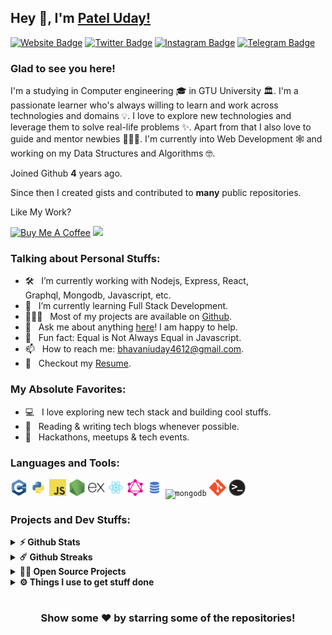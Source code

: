 ## Hey 👋, I'm [Patel Uday!](https://github.com/uday4612/)

[![Website Badge](https://img.shields.io/badge/Website-3b5998?style=flat-square&logo=google-chrome&logoColor=white)](https://uday4612.github.io/BookShowZ/)
[![Twitter Badge](https://img.shields.io/badge/-Twitter-00acee?style=flat-square&logo=Twitter&logoColor=white)](https://twitter.com/uday_4612)
[![Instagram Badge](https://img.shields.io/badge/-Instagram-e4405f?style=flat-square&logo=Instagram&logoColor=white)](https://instagram.com/uday_4612/)
[![Telegram Badge](https://img.shields.io/badge/-Telegram-0088cc?style=flat-square&logo=Telegram&logoColor=white)](https://t.me/uday4612)

### Glad to see you here! &nbsp;

I'm a studying in Computer engineering 🎓 in GTU University 🏛. I'm a passionate learner who's always willing to learn and work across technologies and domains 💡. I love to explore new technologies and leverage them to solve real-life problems ✨. Apart from that I also love to guide and mentor newbies 👨🏻‍💻. I'm currently into Web Development 🕸️ and working on my Data Structures and Algorithms 🤓.

Joined Github **4** years ago.

Since then I created gists and contributed to **many** public repositories.

Like My Work?

<a href="https://www.buymeacoffee.com/uday4612" target="_blank"><img src="https://cdn.buymeacoffee.com/buttons/v2/default-yellow.png" alt="Buy Me A Coffee" height="60px" width="217px" ></a>
[![](https://gitwar.herokuapp.com/badge?username=uday4612&label=Gitwar%20Profile%20Score&style=for-the-badge&color=0088cc)](https://gitwar.herokuapp.com/)

### Talking about Personal Stuffs:

- 🛠 &nbsp; I’m currently working with Nodejs, Express, React, <br /> Graphql, Mongodb, Javascript, etc.
- 🚀 &nbsp; I’m currently learning Full Stack Development.
- 👨🏻‍💻 &nbsp; Most of my projects are available on [Github](https://github.com/uday4612).
- 💬 &nbsp; Ask me about anything [here](https://github.com/uday4612/uday4612/issues/2)! I am happy to help.
- 👾 &nbsp; Fun fact: Equal is Not Always Equal in Javascript.
- 📫 &nbsp; How to reach me: bhavaniuday4612@gmail.com.
- 📝 &nbsp; Checkout my [Resume](#).

### My Absolute Favorites:

- 💻 &nbsp; I love exploring new tech stack and building cool stuffs.
- 📰 &nbsp; Reading & writing tech blogs whenever possible.
- 🍕 &nbsp; Hackathons, meetups & tech events.

### Languages and Tools:

<code><img height="27" src="https://raw.githubusercontent.com/github/explore/80688e429a7d4ef2fca1e82350fe8e3517d3494d/topics/cpp/cpp.png" alt="cpp"></code>
<code><img height="27" src="https://raw.githubusercontent.com/github/explore/80688e429a7d4ef2fca1e82350fe8e3517d3494d/topics/python/python.png" alt="python"></code>
<code><img height="27" src="https://raw.githubusercontent.com/github/explore/80688e429a7d4ef2fca1e82350fe8e3517d3494d/topics/javascript/javascript.png" alt="javascript"></code>
<code><img height="27" src="https://raw.githubusercontent.com/github/explore/80688e429a7d4ef2fca1e82350fe8e3517d3494d/topics/nodejs/nodejs.png" alt="nodejs"></code>
<code><img height="27" src="https://raw.githubusercontent.com/devicons/devicon/master/icons/express/express-original.svg" alt="expressjs"></code>
<code><img height="27" src="https://raw.githubusercontent.com/github/explore/80688e429a7d4ef2fca1e82350fe8e3517d3494d/topics/react/react.png" alt="react"></code>
<code><img height="27" src="https://raw.githubusercontent.com/github/explore/80688e429a7d4ef2fca1e82350fe8e3517d3494d/topics/graphql/graphql.png" alt="graphql"></code>
<code><img height="27" src="https://raw.githubusercontent.com/github/explore/80688e429a7d4ef2fca1e82350fe8e3517d3494d/topics/sql/sql.png" alt="sql"></code>
<code><img height="27" src="https://encrypted-tbn0.gstatic.com/images?q=tbn%3AANd9GcSTTzPAw-55ssm1Im594xYZ9eRQu2JylrkYLg&usqp=CAU" alt="mongodb"></code>
<code><img height="27" src="https://raw.githubusercontent.com/devicons/devicon/master/icons/git/git-original.svg" alt="git"></code>
<code><img height="27" src="https://raw.githubusercontent.com/github/explore/80688e429a7d4ef2fca1e82350fe8e3517d3494d/topics/terminal/terminal.png" alt="terminal"></code>

<!--
<code><img height="25" src="https://raw.githubusercontent.com/github/explore/80688e429a7d4ef2fca1e82350fe8e3517d3494d/topics/sass/sass.png" alt="sass"></code>
-->

### Projects and Dev Stuffs:

<details>	
  <summary><b>⚡ Github Stats</b></summary>

  <br />
  <img height="180em" src="https://github-readme-stats.vercel.app/api?username=uday4612&show_icons=true&hide_border=true&&count_private=true&include_all_commits=true" />
  <img height="180em" src="https://github-readme-stats.vercel.app/api/top-langs/?username=uday4612&exclude_repo=KNN-Image-Classification&show_icons=true&hide_border=true&layout=compact&langs_count=8"/>
</details>

<details>	
  <summary><b>☄️ Github Streaks</b></summary>

  <br />
  <img height="180em" src="https://github-readme-streak-stats.herokuapp.com/?user=uday4612&hide_border=true" />
</details>

<details>
  <summary><b>🧑‍🚀 Open Source Projects</b></summary>

  <br />
  <table>
    <thead align="center">
      <tr border: none;>
        <td><b>💻 Projects</b></td>
        <td><b>🌟 Stars</b></td>
        <td><b>🍴 Forks</b></td>
        <td><b>🐛 Issues</b></td>
        <td><b>🔔 Pull Requests</b></td>
        <td><b>👨‍💻 Language</b></td>
      </tr>
    </thead>
    <tbody>
      <tr>
	      <td><a href="https://github.com/uday4612/Gitwar"><b>🚀 Gitwar</b></a></td>
        <td><img alt="Stars" src="https://img.shields.io/github/stars/uday4612/Gitwar?style=flat-square&labelColor=343b41"/></td>
        <td><img alt="Forks" src="https://img.shields.io/github/forks/uday4612/Gitwar?style=flat-square&labelColor=343b41"/></td>
        <td><img alt="Issues" src="https://img.shields.io/github/issues/uday4612/Gitwar?style=flat-square"/></td>
        <td><img alt="Pull Requests" src="https://img.shields.io/github/issues-pr/uday4612/Gitwar?style=flat-square"/></td>
        <td><img alt="Language" src="https://img.shields.io/github/languages/top/uday4612/Gitwar?style=flat-square"/></td>
      </tr>
      <tr>
	      <td><a href="https://github.com/uday4612/TradeByte"><b>💸 TradeByte</b></a></td>
        <td><img alt="Stars" src="https://img.shields.io/github/stars/uday4612/TradeByte?style=flat-square&labelColor=343b41"/></td>
        <td><img alt="Forks" src="https://img.shields.io/github/forks/uday4612/TradeByte?style=flat-square&labelColor=343b41"/></td>
        <td><img alt="Issues" src="https://img.shields.io/github/issues/uday4612/TradeByte?style=flat-square"/></td>
        <td><img alt="Pull Requests" src="https://img.shields.io/github/issues-pr/uday4612/TradeByte?style=flat-square"/></td>
        <td><img alt="Language" src="https://img.shields.io/github/languages/top/uday4612/TradeByte?label=javascript&style=flat-square"/></td>
      </tr>
      <tr>
	      <td><a href="https://github.com/uday4612/TheNodeCourse"><b>👨🏻‍💻 TheNodeCourse</b></a></td>
        <td><img alt="Stars" src="https://img.shields.io/github/stars/uday4612/TheNodeCourse?style=flat-square&labelColor=343b41"/></td>
        <td><img alt="Forks" src="https://img.shields.io/github/forks/uday4612/TheNodeCourse?style=flat-square&labelColor=343b41"/></td>
        <td><img alt="Issues" src="https://img.shields.io/github/issues/uday4612/TheNodeCourse?style=flat-square"/></td>
        <td><img alt="Pull Requests" src="https://img.shields.io/github/issues-pr/uday4612/TheNodeCourse?style=flat-square"/></td>
        <td><img alt="Language" src="https://img.shields.io/github/languages/top/uday4612/TheNodeCourse?style=flat-square"/></td> 
      </tr>
      <tr>
	      <td><a href="https://github.com/uday4612/uday4612"><b>🤓 iampavangandhi</b></a></td>
        <td><img alt="Stars" src="https://img.shields.io/github/stars/uday4612/uday4612?style=flat-square&labelColor=343b41"/></td>
        <td><img alt="Forks" src="https://img.shields.io/github/forks/uday4612/uday4612?style=flat-square&labelColor=343b41"/></td>
        <td><img alt="Issues" src="https://img.shields.io/github/issues/uday4612/uday4612?style=flat-square"/></td>
        <td><img alt="Pull Requests" src="https://img.shields.io/github/issues-pr/uday4612/uday4612?style=flat-square"/></td>
        <td><img alt="Language" src="https://img.shields.io/badge/markdown-100%25-blue?style=flat-square"/></td> 
      </tr>
    </tbody>
  </table>
  <br />
</details>
 
<details>	
  <br />
  <summary><b>⚙️ Things I use to get stuff done</b></summary>
  	<ul>
  	    <li><b>OS:</b> Ubuntu 20.04</li>
	    <li><b>Laptop: </b> HP Elitebook (i5)</li>
  	    <li><b>Browser: </b> Firefox Web Browser</li>
	    <li><b>Terminal: </b> ZSH: Oh My Zsh (PowerLevel10k)</li>
	    <li><b>Code Editor:</b> VSCode - The best editor out there.</li>
	    <li><b>To Stay Updated:</b> Dev.to, Medium, Linkedin and Twitter.</li>
	    <br />
	⚛️ Checkout My VSCode Configrations <a href="https://gist.github.com/uday4612/039b1dc5a7cdcb007ab3691814d53130">Here</a>.
	</ul>	
</details>

#

<div align="center">

### Show some ❤️ by starring some of the repositories!

</div>
